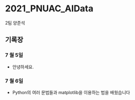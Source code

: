 # 2021_PNUAC_AIData
 2팀 양준석

## 기록장

### 7 월 5일
+ 안녕하세요.

### 7 월 6일
+ Python의 여러 문법들과 matplotlib을 이용하는 법을 배웠습니다

